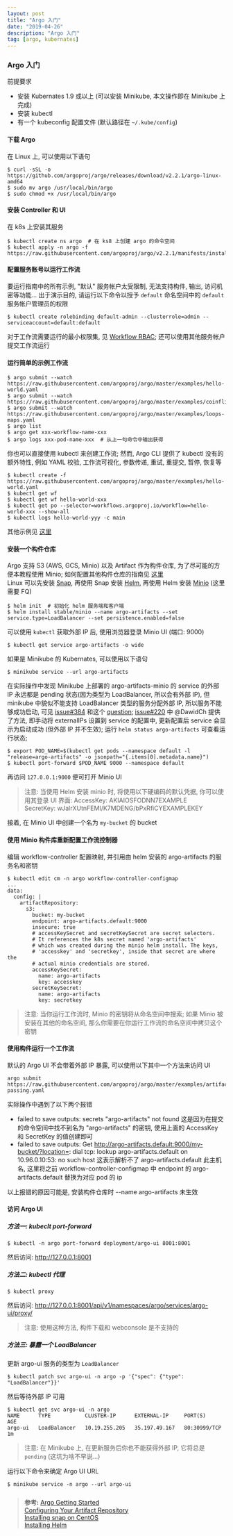 ```yaml
---
layout: post
title: "Argo 入门"
date: "2019-04-26"
description: "Argo 入门"
tag: [argo, kubernates]
---
```


### Argo 入门
前提要求
- 安装 Kubernates 1.9 或以上 (可以安装 Minikube, 本文操作即在 Minikube 上完成)
- 安装 kubectl
- 有一个 kubeconfig 配置文件 (默认路径在 `~/.kube/config`)

#### 下载 Argo
在 Linux 上, 可以使用以下语句
```
$ curl -sSL -o  https://github.com/argoproj/argo/releases/download/v2.2.1/argo-linux-amd64
$ sudo mv argo /usr/local/bin/argo
$ sudo chmod +x /usr/local/bin/argo
```

#### 安装 Controller 和 UI
在 k8s 上安装其服务
```
$ kubectl create ns argo  # 在 ks8 上创建 argo 的命令空间
$ kubectl apply -n argo -f https://raw.githubusercontent.com/argoproj/argo/v2.2.1/manifests/install.yaml
```

#### 配置服务账号以运行工作流
要运行指南中的所有示例, "默认" 服务帐户太受限制, 无法支持构件, 输出, 访问机密等功能... 出于演示目的, 请运行以下命令以授予 `default` 命名空间中的 `default` 服务帐户管理员的权限
```
$ kubectl create rolebinding default-admin --clusterrole=admin --serviceaccount=default:default
```
对于工作流需要运行的最小权限集, 见 [Workflow RBAC](https://argoproj.github.io/docs/argo/docs/workflow-rbac.html); 还可以使用其他服务帐户提交工作流运行

#### 运行简单的示例工作流
```
$ argo submit --watch https://raw.githubusercontent.com/argoproj/argo/master/examples/hello-world.yaml
$ argo submit --watch https://raw.githubusercontent.com/argoproj/argo/master/examples/coinflip.yaml
$ argo submit --watch https://raw.githubusercontent.com/argoproj/argo/master/examples/loops-maps.yaml
$ argo list
$ argo get xxx-workflow-name-xxx
$ argo logs xxx-pod-name-xxx  # 从上一句命令中输出获得
```
你也可以直接使用 kubectl 来创建工作流; 然而, Argo CLI 提供了 kubectl 没有的额外特性, 例如 YAML 校验, 工作流可视化, 参数传递, 重试, 重提交, 暂停, 恢复等
```
$ kubectl create -f https://raw.githubusercontent.com/argoproj/argo/master/examples/hello-world.yaml
$ kubectl get wf
$ kubectl get wf hello-world-xxx
$ kubectl get po --selector=workflows.argoproj.io/workflow=hello-world-xxx --show-all
$ kubectl logs hello-world-yyy -c main
```
其他示例见 [这里](https://github.com/argoproj/argo/blob/master/examples/README.md)

#### 安装一个构件仓库
Argo 支持 S3 (AWS, GCS, Minio) 以及 Artifact 作为构件仓库, 为了尽可能的方便本教程使用 Minio; 如何配置其他构件仓库的指南见 [这里](https://github.com/argoproj/argo/blob/master/ARTIFACT_REPO.md)  
Linux 可以先安装 [Snap](https://snapcraft.io/), 再使用 Snap 安装 [Helm](https://helm.sh), 再使用 Helm 安装 [Minio](https://min.io/) (这里需要 FQ)
```
$ helm init  # 初始化 helm 服务端和客户端
$ helm install stable/minio --name argo-artifacts --set service.type=LoadBalancer --set persistence.enabled=false
```
可以使用 `kubectl` 获取外部 IP 后, 使用浏览器登录 Minio UI (端口: 9000)
```
$ kubectl get service argo-artifacts -o wide
```
如果是 Minikube 的 Kubernates, 可以使用以下语句
```
$ minikube service --url argo-artifacts
```
在实际操作中发现 Minikube 上部署的 argo-artifacts-minio 的 service 的外部 IP 永远都是 pending 状态(因为类型为 LoadBalancer, 所以会有外部 IP), 但 minikube 中貌似不能支持 LoadBalancer 类型的服务分配外部 IP, 所以服务不能够成功启动, 可见 [issue#384](https://github.com/kubernetes/minikube/issues/384) 和这个 [question](https://stackoverflow.com/questions/44110876/kubernetes-service-external-ip-pending); [issue#220](https://github.com/kubernetes/kube-deploy/issues/220) 中 @DawidCh 提供了方法, 即手动将 externalIPs 设置到 service 的配置中, 更新配置后 service 会显示为启动成功 (但外部 IP 并不生效); 运行 `helm status argo-artifacts` 可查看运行状态;
```
$ export POD_NAME=$(kubectl get pods --namespace default -l "release=argo-artifacts" -o jsonpath="{.items[0].metadata.name}")
$ kubectl port-forward $POD_NAME 9000 --namespace default
```
再访问 `127.0.0.1:9000` 便可打开 Minio UI
>注意: 当使用 Helm 安装 minio 时, 将使用以下硬编码的默认凭据, 你可以使用其登录 UI 界面:
AccessKey: AKIAIOSFODNN7EXAMPLE  
SecretKey: wJalrXUtnFEMI/K7MDENG/bPxRfiCYEXAMPLEKEY

接着, 在 Minio UI 中创建一个名为 `my-bucket` 的 bucket

#### 使用 Minio 构件库重新配置工作流控制器
编辑 workflow-controller 配置映射, 并引用由 helm 安装的 argo-artifacts 的服务名和密钥
```
$ kubectl edit cm -n argo workflow-controller-configmap
...
data:
  config: |
    artifactRepository:
      s3:
        bucket: my-bucket
        endpoint: argo-artifacts.default:9000
        insecure: true
        # accessKeySecret and secretKeySecret are secret selectors.
        # It references the k8s secret named 'argo-artifacts'
        # which was created during the minio helm install. The keys,
        # 'accesskey' and 'secretkey', inside that secret are where the
        # actual minio credentials are stored.
        accessKeySecret:
          name: argo-artifacts
          key: accesskey
        secretKeySecret:
          name: argo-artifacts
          key: secretkey
```
>注意: 当你运行工作流时, Minio 的密钥将从命名空间中搜索; 如果 Minio 被安装在其他的命名空间, 那么你需要在你运行工作流的命名空间中拷贝这个密钥

#### 使用构件运行一个工作流
默认的 Argo UI 不会带着外部 IP 暴露, 可以使用以下其中一个方法来访问 UI
```
argo submit https://raw.githubusercontent.com/argoproj/argo/master/examples/artifact-passing.yaml
```
实际操作中遇到了以下两个报错
- failed to save outputs: secrets "argo-artifacts" not found
这是因为在提交的命令空间中找不到名为 "argo-artifacts" 的密钥, 使用上面的 AccessKey 和 SecretKey 的值创建即可
- failed to save outputs: Get http://argo-artifacts.default:9000/my-bucket/?location=: dial tcp: lookup argo-artifacts.default on 10.96.0.10:53: no such host
这表示解析不了 argo-artifacts.default 此主机名, 这里将之前 workflow-controller-configmap 中 endpoint 的 argo-artifacts.default 替换为对应 pod 的 ip

以上报错的原因可能是, 安装构件仓库时 --name argo-artifacts 未生效

#### 访问 Argo UI
##### 方法一: kubeclt port-forward
```
$ kubectl -n argo port-forward deployment/argo-ui 8001:8001
```
然后访问: http://127.0.0.1:8001

##### 方法二: kubectl 代理
```
$ kubectl proxy
```
然后访问: http://127.0.0.1:8001/api/v1/namespaces/argo/services/argo-ui/proxy/
>注意: 使用这种方法, 构件下载和 webconsole 是不支持的

##### 方法三: 暴露一个 LoadBalancer
更新 argo-ui 服务的类型为 `LoadBalancer`
```
$ kubectl patch svc argo-ui -n argo -p '{"spec": {"type": "LoadBalancer"}}'
```
然后等待外部 IP 可用
```
$ kubectl get svc argo-ui -n argo
NAME      TYPE           CLUSTER-IP      EXTERNAL-IP     PORT(S)        AGE
argo-ui   LoadBalancer   10.19.255.205   35.197.49.167   80:30999/TCP   1m
```
>注意: 在 Minikube 上, 在更新服务后你也不能获得外部 IP, 它将总是 `pending` (这坑为啥不早说...)

运行以下命令来确定 Argo UI URL
```
$ minikube service -n argo --url argo-ui
```

#####
>**参考:**
[Argo Getting Started](https://argoproj.github.io/docs/argo/demo.html)   
[Configuring Your Artifact Repository](https://github.com/argoproj/argo/blob/master/ARTIFACT_REPO.md)  
[Installing snap on CentOS](https://docs.snapcraft.io/installing-snap-on-centos/10020)  
[Installing Helm](https://helm.sh/docs/using_helm/#installing-helm)
